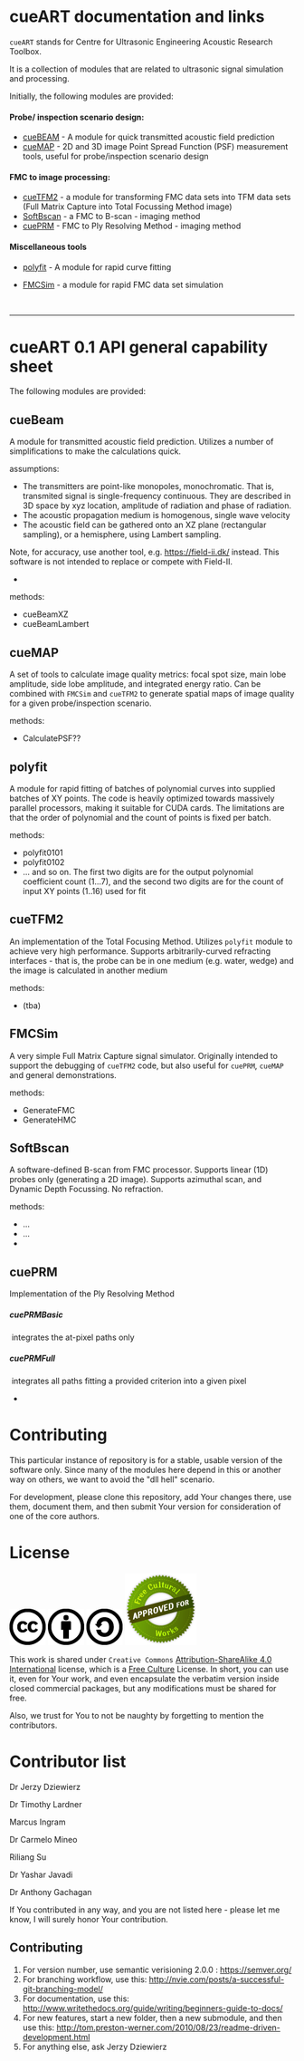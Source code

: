 # cueART documentation and links

`cueART` stands for Centre for Ultrasonic Engineering Acoustic Research Toolbox. 

It is a collection of modules that are related to ultrasonic signal simulation and processing. 

Initially, the following modules are provided:

#### Probe/ inspection scenario design:

* [cueBEAM](cueBEAM.md) -  A module for quick transmitted acoustic field prediction
* [cueMAP](cueMAP.md) - 2D and 3D image Point Spread Function (PSF) measurement tools, useful for probe/inspection scenario design

#### FMC to image processing:

- [cueTFM2](cueTFM2.md) - a module for transforming FMC data sets into TFM data sets (Full Matrix Capture into Total Focussing Method image)
- [SoftBscan](SoftBscan.md) - a FMC to B-scan - imaging method
- [cuePRM](cuePRM.md) - FMC to Ply Resolving Method - imaging method

#### Miscellaneous tools

* [polyfit](polyfit.md) - A module for rapid curve fitting

* [FMCSim](FMCSim.md) - a module for rapid FMC data set simulation 

  ​

----

# cueART 0.1 API general capability sheet

The following modules are provided:

## cueBeam

A module for transmitted acoustic field prediction. Utilizes a number of simplifications to make the calculations quick. 

assumptions: 

- The transmitters are point-like monopoles, monochromatic. That is, transmited signal is single-frequency continuous.  They are described in 3D space by xyz location, amplitude of radiation and phase of radiation. 
- The acoustic propagation medium is homogenous, single wave velocity
- The acoustic field can be gathered onto an XZ plane (rectangular sampling), or a hemisphere, using Lambert sampling.



Note, for accuracy, use another tool, e.g. https://field-ii.dk/ instead. This software is not intended to replace or compete with Field-II.



- ​

methods:

- cueBeamXZ
- cueBeamLambert

## cueMAP

A set of tools to calculate image quality metrics: focal spot size, main lobe amplitude, side lobe amplitude, and integrated energy ratio. Can be combined with `FMCSim` and `cueTFM2` to generate spatial maps of image quality for a given probe/inspection scenario.

methods:

- CalculatePSF??



## polyfit

A module for rapid fitting of batches of polynomial curves into supplied batches of XY points. The code is heavily optimized towards massively parallel processors, making it suitable for CUDA cards. The limitations are that the order of polynomial and the count of points is fixed per batch.

methods:

- polyfit0101
- polyfit0102
- ... and so on. The first two digits are for the output polynomial coefficient count (1...7), and the second two digits are for the count of input XY points (1..16) used for fit

## cueTFM2

An implementation of the Total Focusing Method. Utilizes `polyfit` module to achieve very high performance. Supports arbitrarily-curved refracting interfaces - that is, the probe can be in one medium (e.g. water, wedge) and the image is calculated in another medium

methods:

- (tba)

## FMCSim

A very simple Full Matrix Capture signal simulator. Originally intended to support the debugging of `cueTFM2` code, but also useful for `cuePRM`, `cueMAP` and general demonstrations.

methods:

- GenerateFMC
- GenerateHMC

## SoftBscan

A software-defined B-scan from FMC processor. Supports linear (1D) probes only (generating a 2D image). Supports azimuthal scan, and Dynamic Depth Focussing. No refraction.

methods:

* ...
* ...
* ​

## cuePRM

Implementation of the Ply Resolving Method 

##### cuePRMBasic

​	integrates the at-pixel paths only

##### cuePRMFull

​	integrates all paths fitting a provided criterion into a given pixel

* ​


# Contributing

This particular instance of repository is for a stable, usable version of the software only.  Since many of the modules here depend in this or another way on others, we want to avoid the "dll hell" scenario.

For development, please clone this repository, add Your changes there, use them, document them, and then submit Your version for consideration of one of the core authors.



# License



![CC](resources/cc-icons-png/cc.png) ![BY](resources/cc-icons-png/by.png) ![SA](resources/cc-icons-png/sa.png) ![Free Culture](resources/cc-icons-png/seal.png)

This work is shared under `Creative Commons` [Attribution-ShareAlike 4.0 International](https://creativecommons.org/licenses/by-sa/4.0/)  license, which is a [Free Culture](https://creativecommons.org/share-your-work/public-domain/freeworks) License. In short, you can use it, even for Your work, and even encapsulate the verbatim version inside closed commercial packages, but any modifications must be shared for free. 

Also, we trust for You to not be naughty by forgetting to mention the contributors.



# Contributor list

Dr Jerzy Dziewierz

Dr Timothy Lardner

Marcus Ingram

Dr Carmelo Mineo

Riliang Su

Dr Yashar Javadi 

Dr Anthony Gachagan

If You contributed in any way, and you are not listed here - please let me know, I will surely honor Your contribution.




## Contributing
1. For version number, use semantic verisioning 2.0.0 : https://semver.org/
2. For branching workflow, use this: http://nvie.com/posts/a-successful-git-branching-model/
3. For documentation, use this: http://www.writethedocs.org/guide/writing/beginners-guide-to-docs/
4. For new features, start a new folder, then a new submodule, and then use this: http://tom.preston-werner.com/2010/08/23/readme-driven-development.html
4. For anything else, ask Jerzy Dziewierz


